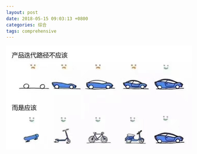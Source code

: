 ```yaml
---
layout: post
date: 2018-05-15 09:03:13 +0800
categories: 综合
tags: comprehensive
---
```




![sprint](/images/sprint.jpg)